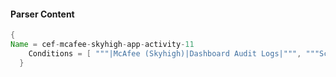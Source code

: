 #### Parser Content
```Java
{
Name = cef-mcafee-skyhigh-app-activity-11
    Conditions = [ """|McAfee (Skyhigh)|Dashboard Audit Logs|""", """Scheduled report created""" ]
  }
```